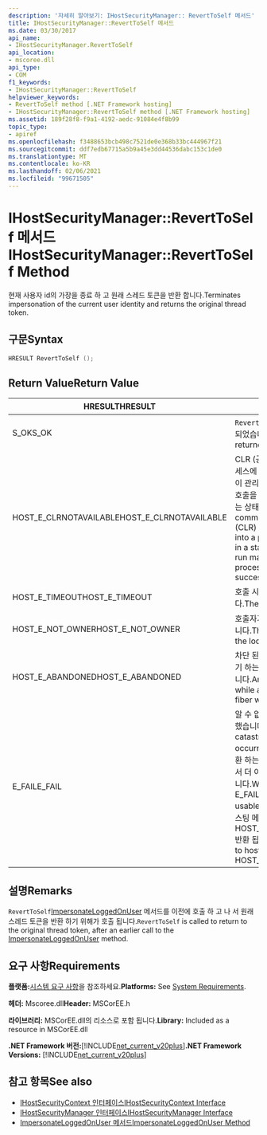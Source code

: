 ```yaml
---
description: '자세히 알아보기: IHostSecurityManager:: RevertToSelf 메서드'
title: IHostSecurityManager::RevertToSelf 메서드
ms.date: 03/30/2017
api_name:
- IHostSecurityManager.RevertToSelf
api_location:
- mscoree.dll
api_type:
- COM
f1_keywords:
- IHostSecurityManager::RevertToSelf
helpviewer_keywords:
- RevertToSelf method [.NET Framework hosting]
- IHostSecurityManager::RevertToSelf method [.NET Framework hosting]
ms.assetid: 189f28f8-f9a1-4192-aedc-91084e4f8b99
topic_type:
- apiref
ms.openlocfilehash: f3488653bcb498c7521de0e368b33bc444967f21
ms.sourcegitcommit: ddf7edb67715a5b9a45e3dd44536dabc153c1de0
ms.translationtype: MT
ms.contentlocale: ko-KR
ms.lasthandoff: 02/06/2021
ms.locfileid: "99671505"
---
```

# <a name="ihostsecuritymanagerreverttoself-method"></a><span data-ttu-id="6d699-103">IHostSecurityManager::RevertToSelf 메서드</span><span class="sxs-lookup"><span data-stu-id="6d699-103">IHostSecurityManager::RevertToSelf Method</span></span>

<span data-ttu-id="6d699-104">현재 사용자 id의 가장을 종료 하 고 원래 스레드 토큰을 반환 합니다.</span><span class="sxs-lookup"><span data-stu-id="6d699-104">Terminates impersonation of the current user identity and returns the original thread token.</span></span>  
  
## <a name="syntax"></a><span data-ttu-id="6d699-105">구문</span><span class="sxs-lookup"><span data-stu-id="6d699-105">Syntax</span></span>  
  
```cpp  
HRESULT RevertToSelf ();  
```  
  
## <a name="return-value"></a><span data-ttu-id="6d699-106">Return Value</span><span class="sxs-lookup"><span data-stu-id="6d699-106">Return Value</span></span>  
  
|<span data-ttu-id="6d699-107">HRESULT</span><span class="sxs-lookup"><span data-stu-id="6d699-107">HRESULT</span></span>|<span data-ttu-id="6d699-108">설명</span><span class="sxs-lookup"><span data-stu-id="6d699-108">Description</span></span>|  
|-------------|-----------------|  
|<span data-ttu-id="6d699-109">S_OK</span><span class="sxs-lookup"><span data-stu-id="6d699-109">S_OK</span></span>|<span data-ttu-id="6d699-110">`RevertToSelf` 성공적으로 반환 되었습니다.</span><span class="sxs-lookup"><span data-stu-id="6d699-110">`RevertToSelf` returned successfully.</span></span>|  
|<span data-ttu-id="6d699-111">HOST_E_CLRNOTAVAILABLE</span><span class="sxs-lookup"><span data-stu-id="6d699-111">HOST_E_CLRNOTAVAILABLE</span></span>|<span data-ttu-id="6d699-112">CLR (공용 언어 런타임)이 프로세스에 로드 되지 않았거나 CLR이 관리 코드를 실행할 수 없거나 호출을 성공적으로 처리할 수 없는 상태에 있습니다.</span><span class="sxs-lookup"><span data-stu-id="6d699-112">The common language runtime (CLR) has not been loaded into a process, or the CLR is in a state in which it cannot run managed code or process the call successfully.</span></span>|  
|<span data-ttu-id="6d699-113">HOST_E_TIMEOUT</span><span class="sxs-lookup"><span data-stu-id="6d699-113">HOST_E_TIMEOUT</span></span>|<span data-ttu-id="6d699-114">호출 시간이 초과 되었습니다.</span><span class="sxs-lookup"><span data-stu-id="6d699-114">The call timed out.</span></span>|  
|<span data-ttu-id="6d699-115">HOST_E_NOT_OWNER</span><span class="sxs-lookup"><span data-stu-id="6d699-115">HOST_E_NOT_OWNER</span></span>|<span data-ttu-id="6d699-116">호출자가 잠금을 소유 하지 않습니다.</span><span class="sxs-lookup"><span data-stu-id="6d699-116">The caller does not own the lock.</span></span>|  
|<span data-ttu-id="6d699-117">HOST_E_ABANDONED</span><span class="sxs-lookup"><span data-stu-id="6d699-117">HOST_E_ABANDONED</span></span>|<span data-ttu-id="6d699-118">차단 된 스레드나 파이버에서 대기 하는 동안 이벤트를 취소 했습니다.</span><span class="sxs-lookup"><span data-stu-id="6d699-118">An event was canceled while a blocked thread or fiber was waiting on it.</span></span>|  
|<span data-ttu-id="6d699-119">E_FAIL</span><span class="sxs-lookup"><span data-stu-id="6d699-119">E_FAIL</span></span>|<span data-ttu-id="6d699-120">알 수 없는 치명적인 오류가 발생 했습니다.</span><span class="sxs-lookup"><span data-stu-id="6d699-120">An unknown catastrophic failure occurred.</span></span> <span data-ttu-id="6d699-121">메서드가 E_FAIL 반환 하는 경우 해당 프로세스 내에서 더 이상 CLR을 사용할 수 없습니다.</span><span class="sxs-lookup"><span data-stu-id="6d699-121">When a method returns E_FAIL, the CLR is no longer usable within the process.</span></span> <span data-ttu-id="6d699-122">호스팅 메서드를 이후에 호출 하면 HOST_E_CLRNOTAVAILABLE 반환 됩니다.</span><span class="sxs-lookup"><span data-stu-id="6d699-122">Subsequent calls to hosting methods return HOST_E_CLRNOTAVAILABLE.</span></span>|  
  
## <a name="remarks"></a><span data-ttu-id="6d699-123">설명</span><span class="sxs-lookup"><span data-stu-id="6d699-123">Remarks</span></span>  

 <span data-ttu-id="6d699-124">`RevertToSelf`[ImpersonateLoggedOnUser](ihostsecuritymanager-impersonateloggedonuser-method.md) 메서드를 이전에 호출 하 고 나 서 원래 스레드 토큰을 반환 하기 위해가 호출 됩니다.</span><span class="sxs-lookup"><span data-stu-id="6d699-124">`RevertToSelf` is called to return to the original thread token, after an earlier call to the [ImpersonateLoggedOnUser](ihostsecuritymanager-impersonateloggedonuser-method.md) method.</span></span>  
  
## <a name="requirements"></a><span data-ttu-id="6d699-125">요구 사항</span><span class="sxs-lookup"><span data-stu-id="6d699-125">Requirements</span></span>  

 <span data-ttu-id="6d699-126">**플랫폼:**[시스템 요구 사항](../../get-started/system-requirements.md)을 참조하세요.</span><span class="sxs-lookup"><span data-stu-id="6d699-126">**Platforms:** See [System Requirements](../../get-started/system-requirements.md).</span></span>  
  
 <span data-ttu-id="6d699-127">**헤더:** Mscoree.dll</span><span class="sxs-lookup"><span data-stu-id="6d699-127">**Header:** MSCorEE.h</span></span>  
  
 <span data-ttu-id="6d699-128">**라이브러리:** MSCorEE.dll의 리소스로 포함 됩니다.</span><span class="sxs-lookup"><span data-stu-id="6d699-128">**Library:** Included as a resource in MSCorEE.dll</span></span>  
  
 <span data-ttu-id="6d699-129">**.NET Framework 버전:**[!INCLUDE[net_current_v20plus](../../../../includes/net-current-v20plus-md.md)]</span><span class="sxs-lookup"><span data-stu-id="6d699-129">**.NET Framework Versions:** [!INCLUDE[net_current_v20plus](../../../../includes/net-current-v20plus-md.md)]</span></span>  
  
## <a name="see-also"></a><span data-ttu-id="6d699-130">참고 항목</span><span class="sxs-lookup"><span data-stu-id="6d699-130">See also</span></span>

- [<span data-ttu-id="6d699-131">IHostSecurityContext 인터페이스</span><span class="sxs-lookup"><span data-stu-id="6d699-131">IHostSecurityContext Interface</span></span>](ihostsecuritycontext-interface.md)
- [<span data-ttu-id="6d699-132">IHostSecurityManager 인터페이스</span><span class="sxs-lookup"><span data-stu-id="6d699-132">IHostSecurityManager Interface</span></span>](ihostsecuritymanager-interface.md)
- [<span data-ttu-id="6d699-133">ImpersonateLoggedOnUser 메서드</span><span class="sxs-lookup"><span data-stu-id="6d699-133">ImpersonateLoggedOnUser Method</span></span>](ihostsecuritymanager-impersonateloggedonuser-method.md)
